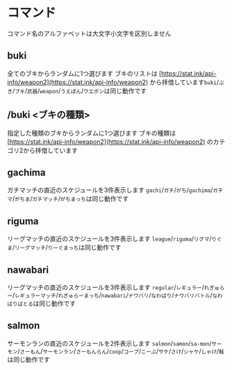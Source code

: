 # コマンド
コマンド名のアルファベットは大文字小文字を区別しません

## buki
全てのブキからランダムに1つ選びます
ブキのリストは [https://stat.ink/api-info/weapon2](https://stat.ink/api-info/weapon2) から拝借しています`buki`/`ぶき`/`ブキ`/`武器`/`weapon`/`うえぽん`/`ウエポン`は同じ動作です

## /buki <ブキの種類>
指定した種類のブキからランダムに1つ選びます
ブキの種類は [https://stat.ink/api-info/weapon2](https://stat.ink/api-info/weapon2) のカテゴリ2から拝借しています

## gachima
ガチマッチの直近のスケジュールを3件表示します
`gachi`/`ガチ`/`がち`/`gachima`/`ガチマ`/`がちま`/`ガチマッチ`/`がちまっち`は同じ動作です

## riguma
リーグマッチの直近のスケジュールを3件表示します
`league`/`riguma`/`リグマ`/`りぐま`/`リーグマッチ`/`りーぐまっち`は同じ動作です

## nawabari
リーグマッチの直近のスケジュールを3件表示します
`regular`/`レギュラー`/`れぎゅらー`/`レギュラーマッチ`/`れぎゅらーまっち`/`nawabari`/`ナワバリ`/`なわばり`/`ナワバリバトル`/`なわばりばとる`は同じ動作です

## salmon
サーモンランの直近のスケジュールを2件表示します
`salmon`/`samon`/`sa-mon`/`サーモン`/`さーもん`/`サーモンラン`/`さーもんらん`/`coop`/`コープ`/`こーぷ`/`サケ`/`さけ`/`シャケ`/`しゃけ`/`鮭`は同じ動作です
